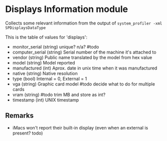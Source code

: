 Displays Information module
==============

Collects some relevant information from the output of `system_profiler -xml SPDisplaysDataType`

This is the table of values for 'displays':

* monitor_serial (string) unique? n/a? #todo
* computer_serial (string) Serial number of the machine it's attached to
* vendor (string) Public name translated by the model from hex value
* model (string) Model reported
* manufactured (int) Aprox. date in unix time when it was manufactured
* native (string) Native resolution
* type (bool) Internal = 0, External = 1
* vga (string) Graphic card model #todo decide what to do for multiple cards
* vram (string)  #todo trim MB and store as int?
* timestamp (int) UNIX timestamp

Remarks
---

* iMacs won't report their built-in display (even when an external is present? todo)
